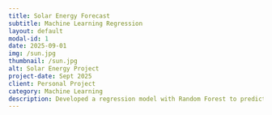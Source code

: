 ```yaml
---
title: Solar Energy Forecast
subtitle: Machine Learning Regression
layout: default
modal-id: 1
date: 2025-09-01
img: /sun.jpg
thumbnail: /sun.jpg
alt: Solar Energy Project
project-date: Sept 2025
client: Personal Project
category: Machine Learning
description: Developed a regression model with Random Forest to predict solar energy (kWh) using climate and radiation data. Built an interactive FastAPI + Streamlit dashboard and containerized the full solution with Docker.
---
```

